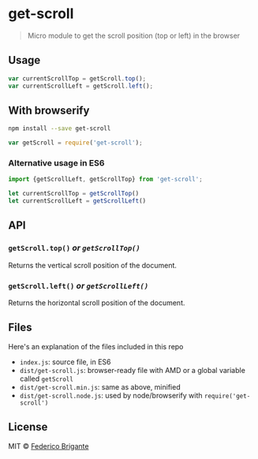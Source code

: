 # get-scroll

> Micro module to get the scroll position (top or left) in the browser

## Usage

```js
var currentScrollTop = getScroll.top();
var currentScrollLeft = getScroll.left();
```

## With browserify

```sh
npm install --save get-scroll
```

```js
var getScroll = require('get-scroll');
```

### Alternative usage in ES6

```js
import {getScrollLeft, getScrollTop} from 'get-scroll';

let currentScrollTop = getScrollTop()
let currentScrollLeft = getScrollLeft()
```

## API

### `getScroll.top()` _or `getScrollTop()`_

Returns the vertical scroll position of the document.

### `getScroll.left()` _or `getScrollLeft()`_

Returns the horizontal scroll position of the document.

## Files

Here's an explanation of the files included in this repo

* `index.js`: source file, in ES6
* `dist/get-scroll.js`: browser-ready file with AMD or a global variable called `getScroll`
* `dist/get-scroll.min.js`: same as above, minified
* `dist/get-scroll.node.js`: used by node/browserify with `require('get-scroll')`

## License

MIT © [Federico Brigante](http://twitter.com/bfred_it)
